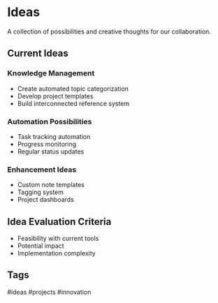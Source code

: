 # Ideas

A collection of possibilities and creative thoughts for our collaboration.

## Current Ideas
### Knowledge Management
- Create automated topic categorization
- Develop project templates
- Build interconnected reference system

### Automation Possibilities
- Task tracking automation
- Progress monitoring
- Regular status updates

### Enhancement Ideas
- Custom note templates
- Tagging system
- Project dashboards

## Idea Evaluation Criteria
- Feasibility with current tools
- Potential impact
- Implementation complexity

## Tags
#ideas #projects #innovation